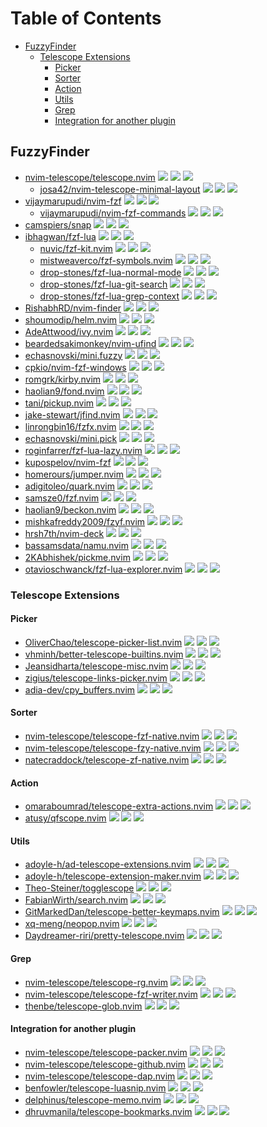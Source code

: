 # Table of Contents

<!-- toc -->

- [FuzzyFinder](#fuzzyfinder)
  * [Telescope Extensions](#telescope-extensions)
    + [Picker](#picker)
    + [Sorter](#sorter)
    + [Action](#action)
    + [Utils](#utils)
    + [Grep](#grep)
    + [Integration for another plugin](#integration-for-another-plugin)

<!-- tocstop -->

## FuzzyFinder

- [nvim-telescope/telescope.nvim](https://github.com/nvim-telescope/telescope.nvim) ![](https://img.shields.io/github/stars/nvim-telescope/telescope.nvim) ![](https://img.shields.io/github/last-commit/nvim-telescope/telescope.nvim) ![](https://img.shields.io/github/commit-activity/y/nvim-telescope/telescope.nvim)
  - [josa42/nvim-telescope-minimal-layout](https://github.com/josa42/nvim-telescope-minimal-layout) ![](https://img.shields.io/github/stars/josa42/nvim-telescope-minimal-layout) ![](https://img.shields.io/github/last-commit/josa42/nvim-telescope-minimal-layout) ![](https://img.shields.io/github/commit-activity/y/josa42/nvim-telescope-minimal-layout)
- [vijaymarupudi/nvim-fzf](https://github.com/vijaymarupudi/nvim-fzf) ![](https://img.shields.io/github/stars/vijaymarupudi/nvim-fzf) ![](https://img.shields.io/github/last-commit/vijaymarupudi/nvim-fzf) ![](https://img.shields.io/github/commit-activity/y/vijaymarupudi/nvim-fzf)
  - [vijaymarupudi/nvim-fzf-commands](https://github.com/vijaymarupudi/nvim-fzf-commands) ![](https://img.shields.io/github/stars/vijaymarupudi/nvim-fzf-commands) ![](https://img.shields.io/github/last-commit/vijaymarupudi/nvim-fzf-commands) ![](https://img.shields.io/github/commit-activity/y/vijaymarupudi/nvim-fzf-commands)
- [camspiers/snap](https://github.com/camspiers/snap) ![](https://img.shields.io/github/stars/camspiers/snap) ![](https://img.shields.io/github/last-commit/camspiers/snap) ![](https://img.shields.io/github/commit-activity/y/camspiers/snap)
- [ibhagwan/fzf-lua](https://github.com/ibhagwan/fzf-lua) ![](https://img.shields.io/github/stars/ibhagwan/fzf-lua) ![](https://img.shields.io/github/last-commit/ibhagwan/fzf-lua) ![](https://img.shields.io/github/commit-activity/y/ibhagwan/fzf-lua)
  - [nuvic/fzf-kit.nvim](https://github.com/nuvic/fzf-kit.nvim) ![](https://img.shields.io/github/stars/nuvic/fzf-kit.nvim) ![](https://img.shields.io/github/last-commit/nuvic/fzf-kit.nvim) ![](https://img.shields.io/github/commit-activity/y/nuvic/fzf-kit.nvim)
  - [mistweaverco/fzf-symbols.nvim](https://github.com/mistweaverco/fzf-symbols.nvim) ![](https://img.shields.io/github/stars/mistweaverco/fzf-symbols.nvim) ![](https://img.shields.io/github/last-commit/mistweaverco/fzf-symbols.nvim) ![](https://img.shields.io/github/commit-activity/y/mistweaverco/fzf-symbols.nvim)
  - [drop-stones/fzf-lua-normal-mode](https://github.com/drop-stones/fzf-lua-normal-mode) ![](https://img.shields.io/github/stars/drop-stones/fzf-lua-normal-mode) ![](https://img.shields.io/github/last-commit/drop-stones/fzf-lua-normal-mode) ![](https://img.shields.io/github/commit-activity/y/drop-stones/fzf-lua-normal-mode)
  - [drop-stones/fzf-lua-git-search](https://github.com/drop-stones/fzf-lua-git-search) ![](https://img.shields.io/github/stars/drop-stones/fzf-lua-git-search) ![](https://img.shields.io/github/last-commit/drop-stones/fzf-lua-git-search) ![](https://img.shields.io/github/commit-activity/y/drop-stones/fzf-lua-git-search)
  - [drop-stones/fzf-lua-grep-context](https://github.com/drop-stones/fzf-lua-grep-context) ![](https://img.shields.io/github/stars/drop-stones/fzf-lua-grep-context) ![](https://img.shields.io/github/last-commit/drop-stones/fzf-lua-grep-context) ![](https://img.shields.io/github/commit-activity/y/drop-stones/fzf-lua-grep-context)
- [RishabhRD/nvim-finder](https://github.com/RishabhRD/nvim-finder) ![](https://img.shields.io/github/stars/RishabhRD/nvim-finder) ![](https://img.shields.io/github/last-commit/RishabhRD/nvim-finder) ![](https://img.shields.io/github/commit-activity/y/RishabhRD/nvim-finder)
- [shoumodip/helm.nvim](https://github.com/shoumodip/helm.nvim) ![](https://img.shields.io/github/stars/shoumodip/helm.nvim) ![](https://img.shields.io/github/last-commit/shoumodip/helm.nvim) ![](https://img.shields.io/github/commit-activity/y/shoumodip/helm.nvim)
- [AdeAttwood/ivy.nvim](https://github.com/AdeAttwood/ivy.nvim) ![](https://img.shields.io/github/stars/AdeAttwood/ivy.nvim) ![](https://img.shields.io/github/last-commit/AdeAttwood/ivy.nvim) ![](https://img.shields.io/github/commit-activity/y/AdeAttwood/ivy.nvim)
- [beardedsakimonkey/nvim-ufind](https://github.com/beardedsakimonkey/nvim-ufind) ![](https://img.shields.io/github/stars/beardedsakimonkey/nvim-ufind) ![](https://img.shields.io/github/last-commit/beardedsakimonkey/nvim-ufind) ![](https://img.shields.io/github/commit-activity/y/beardedsakimonkey/nvim-ufind)
- [echasnovski/mini.fuzzy](https://github.com/echasnovski/mini.fuzzy) ![](https://img.shields.io/github/stars/echasnovski/mini.fuzzy) ![](https://img.shields.io/github/last-commit/echasnovski/mini.fuzzy) ![](https://img.shields.io/github/commit-activity/y/echasnovski/mini.fuzzy)
- [cpkio/nvim-fzf-windows](https://github.com/cpkio/nvim-fzf-windows) ![](https://img.shields.io/github/stars/cpkio/nvim-fzf-windows) ![](https://img.shields.io/github/last-commit/cpkio/nvim-fzf-windows) ![](https://img.shields.io/github/commit-activity/y/cpkio/nvim-fzf-windows)
- [romgrk/kirby.nvim](https://github.com/romgrk/kirby.nvim) ![](https://img.shields.io/github/stars/romgrk/kirby.nvim) ![](https://img.shields.io/github/last-commit/romgrk/kirby.nvim) ![](https://img.shields.io/github/commit-activity/y/romgrk/kirby.nvim)
- [haolian9/fond.nvim](https://github.com/haolian9/fond.nvim) ![](https://img.shields.io/github/stars/haolian9/fond.nvim) ![](https://img.shields.io/github/last-commit/haolian9/fond.nvim) ![](https://img.shields.io/github/commit-activity/y/haolian9/fond.nvim)
- [tani/pickup.nvim](https://github.com/tani/pickup.nvim) ![](https://img.shields.io/github/stars/tani/pickup.nvim) ![](https://img.shields.io/github/last-commit/tani/pickup.nvim) ![](https://img.shields.io/github/commit-activity/y/tani/pickup.nvim)
- [jake-stewart/jfind.nvim](https://github.com/jake-stewart/jfind.nvim) ![](https://img.shields.io/github/stars/jake-stewart/jfind.nvim) ![](https://img.shields.io/github/last-commit/jake-stewart/jfind.nvim) ![](https://img.shields.io/github/commit-activity/y/jake-stewart/jfind.nvim)
- [linrongbin16/fzfx.nvim](https://github.com/linrongbin16/fzfx.nvim) ![](https://img.shields.io/github/stars/linrongbin16/fzfx.nvim) ![](https://img.shields.io/github/last-commit/linrongbin16/fzfx.nvim) ![](https://img.shields.io/github/commit-activity/y/linrongbin16/fzfx.nvim)
- [echasnovski/mini.pick](https://github.com/echasnovski/mini.pick) ![](https://img.shields.io/github/stars/echasnovski/mini.pick) ![](https://img.shields.io/github/last-commit/echasnovski/mini.pick) ![](https://img.shields.io/github/commit-activity/y/echasnovski/mini.pick)
- [roginfarrer/fzf-lua-lazy.nvim](https://github.com/roginfarrer/fzf-lua-lazy.nvim) ![](https://img.shields.io/github/stars/roginfarrer/fzf-lua-lazy.nvim) ![](https://img.shields.io/github/last-commit/roginfarrer/fzf-lua-lazy.nvim) ![](https://img.shields.io/github/commit-activity/y/roginfarrer/fzf-lua-lazy.nvim)
- [kupospelov/nvim-fzf](https://github.com/kupospelov/nvim-fzf) ![](https://img.shields.io/github/stars/kupospelov/nvim-fzf) ![](https://img.shields.io/github/last-commit/kupospelov/nvim-fzf) ![](https://img.shields.io/github/commit-activity/y/kupospelov/nvim-fzf)
- [homerours/jumper.nvim](https://github.com/homerours/jumper.nvim) ![](https://img.shields.io/github/stars/homerours/jumper.nvim) ![](https://img.shields.io/github/last-commit/homerours/jumper.nvim) ![](https://img.shields.io/github/commit-activity/y/homerours/jumper.nvim)
- [adigitoleo/quark.nvim](https://github.com/adigitoleo/quark.nvim) ![](https://img.shields.io/github/stars/adigitoleo/quark.nvim) ![](https://img.shields.io/github/last-commit/adigitoleo/quark.nvim) ![](https://img.shields.io/github/commit-activity/y/adigitoleo/quark.nvim)
- [samsze0/fzf.nvim](https://github.com/samsze0/fzf.nvim) ![](https://img.shields.io/github/stars/samsze0/fzf.nvim) ![](https://img.shields.io/github/last-commit/samsze0/fzf.nvim) ![](https://img.shields.io/github/commit-activity/y/samsze0/fzf.nvim)
- [haolian9/beckon.nvim](https://github.com/haolian9/beckon.nvim) ![](https://img.shields.io/github/stars/haolian9/beckon.nvim) ![](https://img.shields.io/github/last-commit/haolian9/beckon.nvim) ![](https://img.shields.io/github/commit-activity/y/haolian9/beckon.nvim)
- [mishkafreddy2009/fzyf.nvim](https://github.com/mishkafreddy2009/fzyf.nvim) ![](https://img.shields.io/github/stars/mishkafreddy2009/fzyf.nvim) ![](https://img.shields.io/github/last-commit/mishkafreddy2009/fzyf.nvim) ![](https://img.shields.io/github/commit-activity/y/mishkafreddy2009/fzyf.nvim)
- [hrsh7th/nvim-deck](https://github.com/hrsh7th/nvim-deck) ![](https://img.shields.io/github/stars/hrsh7th/nvim-deck) ![](https://img.shields.io/github/last-commit/hrsh7th/nvim-deck) ![](https://img.shields.io/github/commit-activity/y/hrsh7th/nvim-deck)
- [bassamsdata/namu.nvim](https://github.com/bassamsdata/namu.nvim) ![](https://img.shields.io/github/stars/bassamsdata/namu.nvim) ![](https://img.shields.io/github/last-commit/bassamsdata/namu.nvim) ![](https://img.shields.io/github/commit-activity/y/bassamsdata/namu.nvim)
- [2KAbhishek/pickme.nvim](https://github.com/2KAbhishek/pickme.nvim) ![](https://img.shields.io/github/stars/2KAbhishek/pickme.nvim) ![](https://img.shields.io/github/last-commit/2KAbhishek/pickme.nvim) ![](https://img.shields.io/github/commit-activity/y/2KAbhishek/pickme.nvim)
- [otavioschwanck/fzf-lua-explorer.nvim](https://github.com/otavioschwanck/fzf-lua-explorer.nvim) ![](https://img.shields.io/github/stars/otavioschwanck/fzf-lua-explorer.nvim) ![](https://img.shields.io/github/last-commit/otavioschwanck/fzf-lua-explorer.nvim) ![](https://img.shields.io/github/commit-activity/y/otavioschwanck/fzf-lua-explorer.nvim)

### Telescope Extensions

#### Picker

- [OliverChao/telescope-picker-list.nvim](https://github.com/OliverChao/telescope-picker-list.nvim) ![](https://img.shields.io/github/stars/OliverChao/telescope-picker-list.nvim) ![](https://img.shields.io/github/last-commit/OliverChao/telescope-picker-list.nvim) ![](https://img.shields.io/github/commit-activity/y/OliverChao/telescope-picker-list.nvim)
- [vhminh/better-telescope-builtins.nvim](https://github.com/vhminh/better-telescope-builtins.nvim) ![](https://img.shields.io/github/stars/vhminh/better-telescope-builtins.nvim) ![](https://img.shields.io/github/last-commit/vhminh/better-telescope-builtins.nvim) ![](https://img.shields.io/github/commit-activity/y/vhminh/better-telescope-builtins.nvim)
- [Jeansidharta/telescope-misc.nvim](https://github.com/Jeansidharta/telescope-misc.nvim) ![](https://img.shields.io/github/stars/Jeansidharta/telescope-misc.nvim) ![](https://img.shields.io/github/last-commit/Jeansidharta/telescope-misc.nvim) ![](https://img.shields.io/github/commit-activity/y/Jeansidharta/telescope-misc.nvim)
- [zigius/telescope-links-picker.nvim](https://github.com/zigius/telescope-links-picker.nvim) ![](https://img.shields.io/github/stars/zigius/telescope-links-picker.nvim) ![](https://img.shields.io/github/last-commit/zigius/telescope-links-picker.nvim) ![](https://img.shields.io/github/commit-activity/y/zigius/telescope-links-picker.nvim)
- [adia-dev/cpy_buffers.nvim](https://github.com/adia-dev/cpy_buffers.nvim) ![](https://img.shields.io/github/stars/adia-dev/cpy_buffers.nvim) ![](https://img.shields.io/github/last-commit/adia-dev/cpy_buffers.nvim) ![](https://img.shields.io/github/commit-activity/y/adia-dev/cpy_buffers.nvim)

#### Sorter

- [nvim-telescope/telescope-fzf-native.nvim](https://github.com/nvim-telescope/telescope-fzf-native.nvim) ![](https://img.shields.io/github/stars/nvim-telescope/telescope-fzf-native.nvim) ![](https://img.shields.io/github/last-commit/nvim-telescope/telescope-fzf-native.nvim) ![](https://img.shields.io/github/commit-activity/y/nvim-telescope/telescope-fzf-native.nvim)
- [nvim-telescope/telescope-fzy-native.nvim](https://github.com/nvim-telescope/telescope-fzy-native.nvim) ![](https://img.shields.io/github/stars/nvim-telescope/telescope-fzy-native.nvim) ![](https://img.shields.io/github/last-commit/nvim-telescope/telescope-fzy-native.nvim) ![](https://img.shields.io/github/commit-activity/y/nvim-telescope/telescope-fzy-native.nvim)
- [natecraddock/telescope-zf-native.nvim](https://github.com/natecraddock/telescope-zf-native.nvim) ![](https://img.shields.io/github/stars/natecraddock/telescope-zf-native.nvim) ![](https://img.shields.io/github/last-commit/natecraddock/telescope-zf-native.nvim) ![](https://img.shields.io/github/commit-activity/y/natecraddock/telescope-zf-native.nvim)

#### Action

- [omaraboumrad/telescope-extra-actions.nvim](https://github.com/omaraboumrad/telescope-extra-actions.nvim) ![](https://img.shields.io/github/stars/omaraboumrad/telescope-extra-actions.nvim) ![](https://img.shields.io/github/last-commit/omaraboumrad/telescope-extra-actions.nvim) ![](https://img.shields.io/github/commit-activity/y/omaraboumrad/telescope-extra-actions.nvim)
- [atusy/qfscope.nvim](https://github.com/atusy/qfscope.nvim) ![](https://img.shields.io/github/stars/atusy/qfscope.nvim) ![](https://img.shields.io/github/last-commit/atusy/qfscope.nvim) ![](https://img.shields.io/github/commit-activity/y/atusy/qfscope.nvim)

#### Utils

- [adoyle-h/ad-telescope-extensions.nvim](https://github.com/adoyle-h/ad-telescope-extensions.nvim) ![](https://img.shields.io/github/stars/adoyle-h/ad-telescope-extensions.nvim) ![](https://img.shields.io/github/last-commit/adoyle-h/ad-telescope-extensions.nvim) ![](https://img.shields.io/github/commit-activity/y/adoyle-h/ad-telescope-extensions.nvim)
- [adoyle-h/telescope-extension-maker.nvim](https://github.com/adoyle-h/telescope-extension-maker.nvim) ![](https://img.shields.io/github/stars/adoyle-h/telescope-extension-maker.nvim) ![](https://img.shields.io/github/last-commit/adoyle-h/telescope-extension-maker.nvim) ![](https://img.shields.io/github/commit-activity/y/adoyle-h/telescope-extension-maker.nvim)
- [Theo-Steiner/togglescope](https://github.com/Theo-Steiner/togglescope) ![](https://img.shields.io/github/stars/Theo-Steiner/togglescope) ![](https://img.shields.io/github/last-commit/Theo-Steiner/togglescope) ![](https://img.shields.io/github/commit-activity/y/Theo-Steiner/togglescope)
- [FabianWirth/search.nvim](https://github.com/FabianWirth/search.nvim) ![](https://img.shields.io/github/stars/FabianWirth/search.nvim) ![](https://img.shields.io/github/last-commit/FabianWirth/search.nvim) ![](https://img.shields.io/github/commit-activity/y/FabianWirth/search.nvim)
- [GitMarkedDan/telescope-better-keymaps.nvim](https://github.com/GitMarkedDan/telescope-better-keymaps.nvim) ![](https://img.shields.io/github/stars/GitMarkedDan/telescope-better-keymaps.nvim) ![](https://img.shields.io/github/last-commit/GitMarkedDan/telescope-better-keymaps.nvim) ![](https://img.shields.io/github/commit-activity/y/GitMarkedDan/telescope-better-keymaps.nvim)
- [xq-meng/neopop.nvim](https://github.com/xq-meng/neopop.nvim) ![](https://img.shields.io/github/stars/xq-meng/neopop.nvim) ![](https://img.shields.io/github/last-commit/xq-meng/neopop.nvim) ![](https://img.shields.io/github/commit-activity/y/xq-meng/neopop.nvim)
- [Daydreamer-riri/pretty-telescope.nvim](https://github.com/Daydreamer-riri/pretty-telescope.nvim) ![](https://img.shields.io/github/stars/Daydreamer-riri/pretty-telescope.nvim) ![](https://img.shields.io/github/last-commit/Daydreamer-riri/pretty-telescope.nvim) ![](https://img.shields.io/github/commit-activity/y/Daydreamer-riri/pretty-telescope.nvim)

#### Grep

- [nvim-telescope/telescope-rg.nvim](https://github.com/nvim-telescope/telescope-rg.nvim) ![](https://img.shields.io/github/stars/nvim-telescope/telescope-rg.nvim) ![](https://img.shields.io/github/last-commit/nvim-telescope/telescope-rg.nvim) ![](https://img.shields.io/github/commit-activity/y/nvim-telescope/telescope-rg.nvim)
- [nvim-telescope/telescope-fzf-writer.nvim](https://github.com/nvim-telescope/telescope-fzf-writer.nvim) ![](https://img.shields.io/github/stars/nvim-telescope/telescope-fzf-writer.nvim) ![](https://img.shields.io/github/last-commit/nvim-telescope/telescope-fzf-writer.nvim) ![](https://img.shields.io/github/commit-activity/y/nvim-telescope/telescope-fzf-writer.nvim)
- [thenbe/telescope-glob.nvim](https://github.com/thenbe/telescope-glob.nvim) ![](https://img.shields.io/github/stars/thenbe/telescope-glob.nvim) ![](https://img.shields.io/github/last-commit/thenbe/telescope-glob.nvim) ![](https://img.shields.io/github/commit-activity/y/thenbe/telescope-glob.nvim)

#### Integration for another plugin

- [nvim-telescope/telescope-packer.nvim](https://github.com/nvim-telescope/telescope-packer.nvim) ![](https://img.shields.io/github/stars/nvim-telescope/telescope-packer.nvim) ![](https://img.shields.io/github/last-commit/nvim-telescope/telescope-packer.nvim) ![](https://img.shields.io/github/commit-activity/y/nvim-telescope/telescope-packer.nvim)
- [nvim-telescope/telescope-github.nvim](https://github.com/nvim-telescope/telescope-github.nvim) ![](https://img.shields.io/github/stars/nvim-telescope/telescope-github.nvim) ![](https://img.shields.io/github/last-commit/nvim-telescope/telescope-github.nvim) ![](https://img.shields.io/github/commit-activity/y/nvim-telescope/telescope-github.nvim)
- [nvim-telescope/telescope-dap.nvim](https://github.com/nvim-telescope/telescope-dap.nvim) ![](https://img.shields.io/github/stars/nvim-telescope/telescope-dap.nvim) ![](https://img.shields.io/github/last-commit/nvim-telescope/telescope-dap.nvim) ![](https://img.shields.io/github/commit-activity/y/nvim-telescope/telescope-dap.nvim)
- [benfowler/telescope-luasnip.nvim](https://github.com/benfowler/telescope-luasnip.nvim) ![](https://img.shields.io/github/stars/benfowler/telescope-luasnip.nvim) ![](https://img.shields.io/github/last-commit/benfowler/telescope-luasnip.nvim) ![](https://img.shields.io/github/commit-activity/y/benfowler/telescope-luasnip.nvim)
- [delphinus/telescope-memo.nvim](https://github.com/delphinus/telescope-memo.nvim) ![](https://img.shields.io/github/stars/delphinus/telescope-memo.nvim) ![](https://img.shields.io/github/last-commit/delphinus/telescope-memo.nvim) ![](https://img.shields.io/github/commit-activity/y/delphinus/telescope-memo.nvim)
- [dhruvmanila/telescope-bookmarks.nvim](https://github.com/dhruvmanila/telescope-bookmarks.nvim) ![](https://img.shields.io/github/stars/dhruvmanila/telescope-bookmarks.nvim) ![](https://img.shields.io/github/last-commit/dhruvmanila/telescope-bookmarks.nvim) ![](https://img.shields.io/github/commit-activity/y/dhruvmanila/telescope-bookmarks.nvim)
